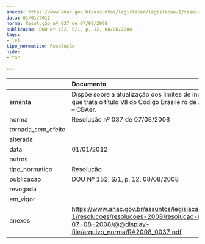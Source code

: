 ```yaml
---
anexos: https://www.anac.gov.br/assuntos/legislacao/legislacao-1/resolucoes/resolucoes-2008/resolucao-no-037-de-07-08-2008/@@display-file/arquivo_norma/RA2008_0037.pdf
data: 01/01/2012
norma: Resolução nº 037 de 07/08/2008
publicacao: DOU Nº 152, S/1, p. 12, 08/08/2008
tags:
- lei
tipo_normatico: Resolução
hide: 
- toc 
 
---
```


|                    | Documento                                                                                                                                                       |
|:-------------------|:----------------------------------------------------------------------------------------------------------------------------------------------------------------|
| ementa             | Dispõe sobre a atualização dos limites de indenização de que trata o título VII do Código Brasileiro de Aeronáutica – CBAer.                                    |
| norma              | Resolução nº 037 de 07/08/2008                                                                                                                                  |
| tornada_sem_efeito |                                                                                                                                                                 |
| alterada           |                                                                                                                                                                 |
| data               | 01/01/2012                                                                                                                                                      |
| outros             |                                                                                                                                                                 |
| tipo_normatico     | Resolução                                                                                                                                                       |
| publicacao         | DOU Nº 152, S/1, p. 12, 08/08/2008                                                                                                                              |
| revogada           |                                                                                                                                                                 |
| em_vigor           |                                                                                                                                                                 |
| anexos             | https://www.anac.gov.br/assuntos/legislacao/legislacao-1/resolucoes/resolucoes-2008/resolucao-no-037-de-07-08-2008/@@display-file/arquivo_norma/RA2008_0037.pdf |